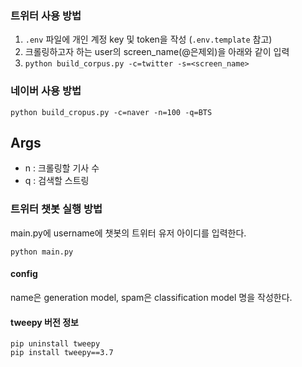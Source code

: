 ### 트위터 사용 방법
1. `.env` 파일에 개인 계정 key 및 token을 작성 (`.env.template` 참고)
2. 크롤링하고자 하는 user의 screen_name(@은제외)을 아래와 같이 입력
3. `python build_corpus.py -c=twitter -s=<screen_name>`


### 네이버 사용 방법
`python build_cropus.py -c=naver -n=100 -q=BTS`
## Args
* n : 크롤링할 기사 수
* q : 검색할 스트링

### 트위터 챗봇 실행 방법

main.py에 username에 챗봇의 트위터 유저 아이디를 입력한다.
```
python main.py
```

#### config 
name은 generation model, spam은 classification model 명을 작성한다.

#### tweepy 버전 정보
```
pip uninstall tweepy
pip install tweepy==3.7
```

